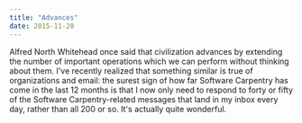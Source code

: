 ```yaml
---
title: "Advances"
date: 2015-11-20
---
```

<p>
  Alfred North Whitehead once said that
  civilization advances by extending the number of important operations which we can perform
  without thinking about them.
  I've recently realized that something similar is true of organizations and email:
  the surest sign of how far Software Carpentry has come in the last 12 months
  is that I now only need to respond to forty or fifty of the Software Carpentry-related messages
  that land in my inbox every day,
  rather than all 200 or so.
  It's actually quite wonderful.
</p>
